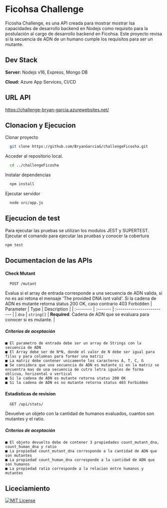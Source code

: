 
# Ficohsa Challenge

Ficosha Challenge, es una API creada para mostrar mostrar lsa capacidades de desarrollo backend en Nodejs como requisito para la postulación al cargo de desarrollo backend en Ficohsa.
Este proyecto revisa si la secuencia de ADN de un humano cumple los requisitos para ser un mutante.

## Dev Stack

**Server:** Nodejs v16, Express, Mongo DB

**Cloud:** Azure App Services, CI/CD 


## URL API

https://challenge-bryan-garcia.azurewebsites.net/


## Clonacion y Ejecucion

Clonar proyecto

```bash
  git clone https://github.com/BryanGarciaG/challengeFicosha.git
```

Acceder al repositorio local.

```bash
  cd ../challengeFicosha
```

Instalar dependencias

```bash
  npm install
```

Ejecutar  servidor

```bash
  node src/app.js
```


## Ejecucion de test

Para ejecutar las pruebas se utilizan los modulos JEST y SUPERTEST.
Ejecutar el comando para ejecutar las pruebas y conocer la cobertura
```bash
npm test
```
## Documentacion de las APIs

#### Check Mutant

```http
  POST /mutant
```
Evalua si el array de entrada corresponde a una secuencia de ADN valida, si no es asi retona el mensaje 'The provided DNA isnt valid'. Si la cadena de ADN es mutante retorna status 200 OK, caso contrario 403 Forbidden
| Parameter | Type     | Description                |
| :-------- | :------- | :------------------------- |
| `dna` | `string[]` | **Required**. Cadena de ADN que se evaluara para conocer si es mutante. |

##### Criterios de aceptación

    ■ El parametro de entrada debe ser un array de Strings con la secuencia de ADN
    ■ El Array debe ser de N*N, donde el valor de N debe ser igual para filas y para columnas para formar una matriz
    ■ La matriz debe contener unicamente los caracteres A, T, C, G
    ■ Se considera que una secuencia de ADN es mutante si en la matriz se encuentra mas de una secuencia de cutro letra iguales de forma oblicua, horizontal o vertical
    ■ Si la cadena de ADN es mutante retorna status 200 OK
    ■ Si la cadena de ADN es no mutante retorna status 403 Forbidden

#### Estadisticas de revision

```http
  GET /api/stats/
```
Devuelve un objeto con la cantidad de humanos evaluados, cuantos son mutantes y el ratio.

##### Criterios de aceptación

    ■ El objeto devuelto debe de contener 3 propiedades count_mutant_dna, count_human_dna y ratio
    ■ La propiedad count_mutant_dna corresponde a la cantidad de ADN que son mutantes
    ■ La propiedad count_human_dna corresponde a la cantidad de ADN que son humanos
    ■ La propiedad ratio corresponde a la relacion entre humanos y mutantes



## Liceciamiento

[![MIT License](https://img.shields.io/badge/License-MIT-green.svg)](https://choosealicense.com/licenses/mit/)

